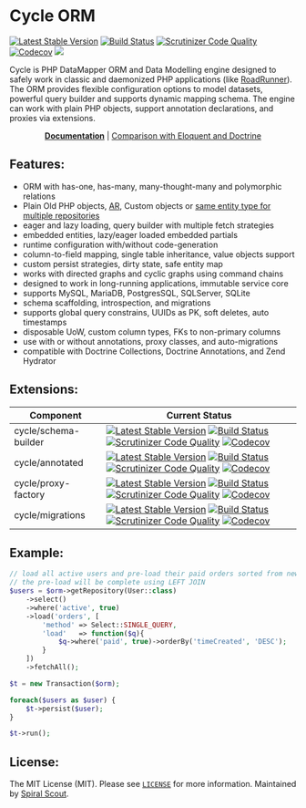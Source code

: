 # Cycle ORM
[![Latest Stable Version](https://poser.pugx.org/cycle/orm/version)](https://packagist.org/packages/cycle/orm)
[![Build Status](https://travis-ci.org/cycle/orm.svg?branch=master)](https://travis-ci.org/cycle/orm)
[![Scrutinizer Code Quality](https://scrutinizer-ci.com/g/cycle/orm/badges/quality-score.png?b=master)](https://scrutinizer-ci.com/g/cycle/orm/?branch=master)
[![Codecov](https://codecov.io/gh/cycle/orm/graph/badge.svg)](https://codecov.io/gh/cycle/orm)
<a href="https://discord.gg/TFeEmCs"><img src="https://img.shields.io/badge/discord-chat-magenta.svg"></a>

Cycle is PHP DataMapper ORM and Data Modelling engine designed to safely work in classic and daemonized PHP applications (like [RoadRunner](https://github.com/spiral/roadrunner)). The ORM provides flexible configuration options to model datasets, powerful query builder and supports dynamic mapping schema. The engine can work with plain PHP objects, support annotation declarations, and proxies via extensions.

<p align="center">
	<a href="https://github.com/cycle/docs"><b>Documentation</b></a> | <a href="https://github.com/cycle/docs/issues/3">Comparison with Eloquent and Doctrine</a>
</p>

Features:
---------
- ORM with has-one, has-many, many-thought-many and polymorphic relations
- Plain Old PHP objects, [AR](https://github.com/cycle/docs/blob/master/advanced/active-record.md), Custom objects or [same entity type for multiple repositories](tests/ORM/Classless)
- eager and lazy loading, query builder with multiple fetch strategies
- embedded entities, lazy/eager loaded embedded partials
- runtime configuration with/without code-generation
- column-to-field mapping, single table inheritance, value objects support
- custom persist strategies, dirty state, safe entity map
- works with directed graphs and cyclic graphs using command chains
- designed to work in long-running applications, immutable service core
- supports MySQL, MariaDB, PostgresSQL, SQLServer, SQLite
- schema scaffolding, introspection, and migrations
- supports global query constrains, UUIDs as PK, soft deletes, auto timestamps
- disposable UoW, custom column types, FKs to non-primary columns
- use with or without annotations, proxy classes, and auto-migrations 
- compatible with Doctrine Collections, Doctrine Annotations, and Zend Hydrator

Extensions:
---------
| Component | Current Status        
| ---       | ---
cycle/schema-builder | [![Latest Stable Version](https://poser.pugx.org/cycle/schema-builder/version)](https://packagist.org/packages/cycle/schema-builder) [![Build Status](https://travis-ci.org/cycle/schema-builder.svg?branch=master)](https://travis-ci.org/cycle/schema-builder) [![Scrutinizer Code Quality](https://scrutinizer-ci.com/g/cycle/schema-builder/badges/quality-score.png?b=master)](https://scrutinizer-ci.com/g/cycle/schema-builder/?branch=master) [![Codecov](https://codecov.io/gh/cycle/schema-builder/graph/badge.svg)](https://codecov.io/gh/cycle/schema-builder)
cycle/annotated | [![Latest Stable Version](https://poser.pugx.org/cycle/annotated/version)](https://packagist.org/packages/cycle/annotated) [![Build Status](https://travis-ci.org/cycle/annotated.svg?branch=master)](https://travis-ci.org/cycle/annotated) [![Scrutinizer Code Quality](https://scrutinizer-ci.com/g/cycle/annotated/badges/quality-score.png?b=master)](https://scrutinizer-ci.com/g/cycle/annotated/?branch=master) [![Codecov](https://codecov.io/gh/cycle/annotated/graph/badge.svg)](https://codecov.io/gh/cycle/annotated)
cycle/proxy-factory | [![Latest Stable Version](https://poser.pugx.org/cycle/proxy-factory/version)](https://packagist.org/packages/cycle/proxy-factory) [![Build Status](https://travis-ci.org/cycle/proxy-factory.svg?branch=master)](https://travis-ci.org/cycle/proxy-factory) [![Scrutinizer Code Quality](https://scrutinizer-ci.com/g/cycle/proxy-factory/badges/quality-score.png?b=master)](https://scrutinizer-ci.com/g/cycle/proxy-factory/?branch=master) [![Codecov](https://codecov.io/gh/cycle/proxy-factory/graph/badge.svg)](https://codecov.io/gh/cycle/proxy-factory)
cycle/migrations | [![Latest Stable Version](https://poser.pugx.org/cycle/migrations/version)](https://packagist.org/packages/cycle/migrations) [![Build Status](https://travis-ci.org/cycle/migrations.svg?branch=master)](https://travis-ci.org/cycle/migrations) [![Scrutinizer Code Quality](https://scrutinizer-ci.com/g/cycle/migrations/badges/quality-score.png?b=master)](https://scrutinizer-ci.com/g/cycle/migrations/?branch=master) [![Codecov](https://codecov.io/gh/cycle/migrations/graph/badge.svg)](https://codecov.io/gh/cycle/migrations)

Example:
---------

```php
// load all active users and pre-load their paid orders sorted from newest to olders
// the pre-load will be complete using LEFT JOIN
$users = $orm->getRepository(User::class)
    ->select()
    ->where('active', true)
    ->load('orders', [
    	'method' => Select::SINGLE_QUERY,
        'load'   => function($q){
            $q->where('paid', true)->orderBy('timeCreated', 'DESC');
        }
    ])
    ->fetchAll();

$t = new Transaction($orm);

foreach($users as $user) {
    $t->persist($user);
}

$t->run();
```

License:
--------
The MIT License (MIT). Please see [`LICENSE`](./LICENSE) for more information. Maintained by [Spiral Scout](https://spiralscout.com).
